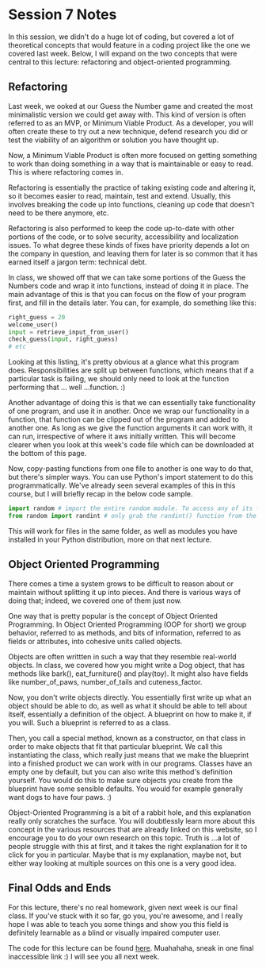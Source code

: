# Session 7 Notes


In this session, we didn't do a huge lot of coding, but covered a lot of theoretical concepts that would feature in a coding project like the one we covered last week.
Below, I will expand on the two concepts that were central to this lecture: refactoring and object-oriented programming.


## Refactoring


Last week, we ooked at our Guess the Number game and created the most minimalistic version we could get away with. This kind of version is often referred to as an MVP, or Minimum Viable Product. As a developer, you will often create these to try out a new technique, defend research you did or test the viability of an algorithm or solution you have thought up.



Now, a Minimum Viable Product is often more focused on getting something to work than doing something in a way that is maintainable or easy to read. This is where refactoring comes in.



Refactoring is essentially the practice of taking existing code and altering it, so it becomes easier to read, maintain, test and extend. Usually, this involves breaking the code up into functions, cleaning up code that doesn't need to be there anymore, etc.


Refactoring is also performed to keep the code up-to-date with other portions of the code, or to solve security, accessibility and localization issues. To what degree these kinds of fixes have priority depends a lot on the company in question, and leaving them for later is so common that it has earned itself a jargon term: technical debt.


In class, we showed off that we can take some portions of the Guess the Numbers code and wrap it into functions, instead of doing it in place. The main advantage of this is that you can focus on the flow of your program first, and fill in the details later. You can, for example, do something like this:

```python
right_guess = 20 
welcome_user()
input = retrieve_input_from_user()
check_guess(input, right_guess)
# etc
```


Looking at this listing, it's pretty obvious at a glance what this program does. Responsibilities are split up between functions, which means that if a particular task is failing, we should only need to look at the function performing that ... well ...function. :)


Another advantage of doing this is that we can essentially take functionality of one program, and use it in another. Once we wrap our functionality in a function, that function can be clipped out of the program and added to another one. As long as we give the function arguments it can work with, it can run, irrespective of where it aws initially written. This will become clearer when you look at this week's code file which can be downloaded at the bottom of this page.


Now, copy-pasting functions from one file to another is one way to do that, but there's simpler ways. You can use Python's import statement to do this programmatically. We've already seen several examples of this in this course, but I will briefly recap in the below code sample.


```python
import random # import the entire random module. To access any of its functions, you need to do random.blah.
from random import randint # only grab the randint() function from the random module. You can call this function directly, without using random. in front of it.
```


This will work for files in the same folder, as well as modules you have installed in your Python distribution, more on that next lecture.


## Object Oriented Programming

There comes a time a system grows to be difficult to reason about or maintain without splitting it up into pieces. And there is various ways of doing that; indeed, we covered one of them just now.


One way that is pretty popular is the concept of Object Oriented Programming. In Object Oriented Programming (OOP for short) we group behavior, referred to as methods, and bits of information, referred to as fields or attributes, into cohesive units called objects.


Objects are often writtten in such a way that they resemble real-world objects. In class, we covered how you might write a Dog object, that has methods like bark(), eat_furniture() and play(toy). It might also have fields like number_of_paws, number_of_tails and cuteness_factor.


Now, you don't write objects directly. You essentially first write up what an object should be able to do, as well as what it should be able to tell about itself, essentially a definition of the object. A blueprint on how to make it, if you will. Such a blueprint is referred to as a class.



Then, you call a special method, known as a constructor, on that class in order to make objects that fit that particular blueprint. We call this instantiating the class, which really just means that we make the blueprint into a finished product we can work with in our  programs. Classes have an empty one by default, but you can also write this method's definition yourself. You would do this to make sure objects you create from the blueprint have some sensible defaults. You would for example generally want dogs to have four paws. :)



Object-Oriented Programming is a bit of a rabbit hole, and this explanation really only scratches the surface. You will doubtlessly learn more about this concept in the various resources that are already linked on this website, so I encourage you to do your own research on this topic. Truth is ...a lot of people struggle with this at first, and it takes the right explanation for it to click for you in particular. Maybe that is my explanation, maybe not, but either way looking at multiple sources on this one is a very good idea.


## Final Odds and Ends

For this lecture, there's no real homework, given next week is our final class. If you've stuck with it so far, go you, you're awesome, and I really hope I was able to teach you some things and show you this field is definitely learnable as a blind or visually impaired computer user.



The code for this lecture can be found [here](https://www.dropbox.com/s/cv63iri954325cr/numbers_refactored.py?dl=1). Muahahaha, sneak in one final inaccessible link :)
I will see you all next week.

